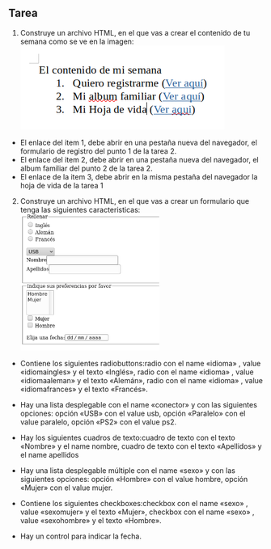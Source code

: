 ## Tarea

1.  Construye un archivo HTML, en el que vas a crear el contenido de tu semana como se ve en la imagen:
    ![homework_3](./resources/homework3.png)

- El enlace del item 1, debe abrir en una pestaña nueva del navegador, el formulario de registro del punto 1 de la tarea 2.
- El enlace del item 2, debe abrir en una pestaña nueva del navegador, el album familiar del punto 2 de la tarea 2.
- El enlace de la item 3, debe abrir en la misma pestaña del navegador la hoja de vida de la tarea 1

2. Construye un archivo HTML, en el que vas a crear un formulario que tenga las siguientes caracteristicas:
   ![homework_3_2](./resources/homework3_2.png)

- Contiene los siguientes radiobuttons:radio con el name «idioma» , value «idiomaingles» y el texto «Inglés», radio con el name «idioma» , value «idiomaaleman» y el texto «Alemán», radio con el name «idioma» , value «idiomafrances» y el texto «Francés».

- Hay una lista desplegable con el name «conector» y con las siguientes opciones: opción «USB» con el value usb, opción «Paralelo» con el value paralelo, opción «PS2» con el value ps2.

- Hay los siguientes cuadros de texto:cuadro de texto con el texto «Nombre» y el name nombre, cuadro de texto con el texto «Apellidos» y el name apellidos

- Hay una lista desplegable múltiple con el name «sexo» y con las siguientes opciones: opción «Hombre» con el value hombre, opción «Mujer» con el value mujer.

- Contiene los siguientes checkboxes:checkbox con el name «sexo» , value «sexomujer» y el texto «Mujer», checkbox con el name «sexo» , value «sexohombre» y el texto «Hombre».

- Hay un control para indicar la fecha.
